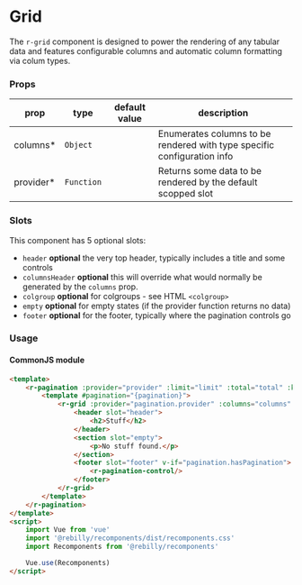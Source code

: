 # Grid

The `r-grid` component is designed to power the rendering of any tabular data and features configurable columns and automatic column formatting via colum types.

### Props


| prop         | type             | default value | description                                                             |
|--------------|------------------|---------------|-------------------------------------------------------------------------|
| columns*     | `Object`         |               | Enumerates columns to be rendered with type specific configuration info |
| provider*    | `Function`       |               | Returns some data to be rendered by the default scopped slot            |

### Slots

This component has 5 optional slots:

* `header` **optional** the very top header, typically includes a title and some controls
* `columnsHeader` **optional** this will override what would normally be generated by the `columns` prop.
* `colgroup` **optional** for colgroups - see HTML `<colgroup>`
* `empty` **optional** for empty states (if the provider function returns no data)
* `footer` **optional** for the footer, typically where the pagination controls go

### Usage

#### CommonJS module

```html
<template>
    <r-pagination :provider="provider" :limit="limit" :total="total" :key="filter">
        <template #pagination="{pagination}">
            <r-grid :provider="pagination.provider" :columns="columns" :key="pagination.page">
                <header slot="header">
                    <h2>Stuff</h2>
                </header>
                <section slot="empty">
                    <p>No stuff found.</p>
                </section>
                <footer slot="footer" v-if="pagination.hasPagination">
                    <r-pagination-control/>
                </footer>
            </r-grid>
        </template>
    </r-pagination>
</template>
<script>
    import Vue from 'vue'
    import '@rebilly/recomponents/dist/recomponents.css'
    import Recomponents from '@rebilly/recomponents'

    Vue.use(Recomponents)
</script>
```
